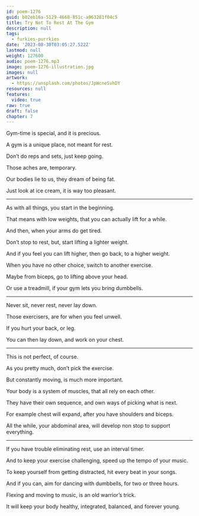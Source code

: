 ```yaml
---
id: poem-1276
guid: b02eb16a-5129-4668-851c-a963281f04c5
title: Try Not To Rest At The Gym
description: null
tags:
  - furkies-purrkies
date: '2023-08-30T03:05:27.522Z'
lastmod: null
weight: 127600
audio: poem-1276.mp3
image: poem-1276-illustration.jpg
images: null
artwork:
  - https://unsplash.com/photos/JpWcneSvhDY
resources: null
features:
  video: true
raw: true
draft: false
chapter: 7
---
```


Gym-time is special,
and it is precious.

A gym is a unique place,
not meant for rest.

Don’t do reps and sets,
just keep going.

Those aches are,
temporary.

Our bodies lie to us,
they dream of being fat.

Just look at ice cream,
it is way too pleasant.

---

As with all things,
you start in the beginning.

That means with low weights,
that you can actually lift for a while.

And then,
when your arms do get tired.

Don’t stop to rest, but,
start lifting a lighter weight.

And if you feel you can lift higher,
then go back, to a higher weight.

When you have no other choice,
switch to another exercise.

Maybe from biceps,
go to lifting above your head.

Or use a treadmill,
if your gym lets you bring dumbbells.

---

Never sit, never rest,
never lay down.

Those exercisers,
are for when you feel unwell.

If you hurt your back,
or leg.

You can then lay down,
and work on your chest.

---

This is not perfect,
of course.

As you pretty much,
don’t pick the exercise.

But constantly moving,
is much more important.

Your body is a system of muscles,
that all rely on each other.

They have their own sequence,
and own ways of picking what is next.

For example chest will expand,
after you have shoulders and biceps.

All the while, your abdominal area,
will develop non stop to support everything.

---

If you have trouble eliminating rest,
use an interval timer.

And to keep your exercise challenging,
speed up the tempo of your music.

To keep yourself from getting distracted,
hit every beat in your songs.

And if you can, aim for dancing with dumbbells,
for two or three hours.

Flexing and moving to music,
is an old warrior’s trick.

It will keep your body healthy, integrated,
balanced, and forever young.
